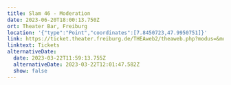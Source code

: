 ```yaml
---
title: Slam 46 - Moderation
date: 2023-06-20T18:00:13.750Z
ort: Theater Bar, Freiburg
location: '{"type":"Point","coordinates":[7.8450723,47.9950751]}'
link: https://ticket.theater.freiburg.de/THEAweb2/theaweb.php?modus=&modul=saalplan&skin=&param=E150003
linktext: Tickets
alternativeDate:
  date: 2023-03-22T11:59:13.755Z
  alternativeDate: 2023-03-22T12:01:47.582Z
  show: false
---
```

